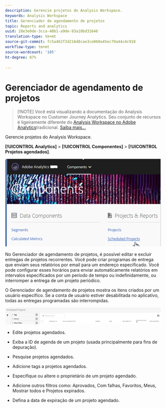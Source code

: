 ```yaml
---
description: Gerencie projetos do Analysis Workspace.
keywords: Analysis Workspace
title: Gerenciador de agendamento de projetos
topic: Reports and analytics
uuid: 28e3e0de-3cca-40b1-a9de-93a10bd31646
translation-type: tm+mt
source-git-commit: fc5a462f3d216d8cae3ce060a45ec79a44c4c918
workflow-type: tm+mt
source-wordcount: '185'
ht-degree: 87%

---
```



# Gerenciador de agendamento de projetos

>[!NOTE] Você está visualizando a documentação do Analysis Workspace no Customer Journey Analytics. Seu conjunto de recursos é ligeiramente diferente do [Analysis Workspace no Adobe Analytics](https://docs.adobe.com/content/help/pt-BR/analytics/analyze/analysis-workspace/home.html)tradicional. [Saiba mais...](/help/getting-started/cja-aa.md)

Gerencie projetos do Analysis Workspace.

**[!UICONTROL Analytics]** > **[!UICONTROL Componentes]** > **[!UICONTROL Projetos agendados]**.

![](assets/components-scheduled-projects.png)

No Gerenciador de agendamento de projetos, é possível editar e excluir entregas de projetos recorrentes. Você pode criar programas de entrega que enviam seus relatórios por email para um endereço especificado. Você pode configurar esses horários para enviar automaticamente relatórios em intervalos especificados por um período de tempo ou indefinidamente, ou interromper a entrega de um projeto periódico.

O Gerenciador de agendamento de projetos mostra os itens criados por um usuário específico. Se a conta de usuário estiver desabilitada no aplicativo, todas as entregas programadas são interrompidas.

![](assets/scheduled-projects.png)

* Edite projetos agendados.
* Exiba a ID de agenda de um projeto (usada principalmente para fins de depuração).
* Pesquise projetos agendados.
* Adicione tags a projetos agendados.
* Especifique ou altere o proprietário de um projeto agendado.
* Adicione outros filtros como: Aprovados, Com falhas, Favoritos, Meus, Mostrar todos e Projetos expirados.

* Defina a data de expiração de um projeto agendado.

